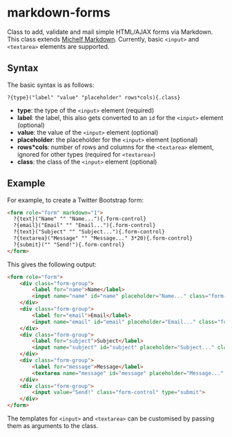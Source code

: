 markdown-forms
==============

Class to add, validate and mail simple HTML/AJAX forms via Markdown. This class extends [Michelf Markdown](https://github.com/michelf/php-markdown). Currently, basic `<input>` and `<textarea>` elements are supported.

## Syntax
The basic syntax is as follows:
```
?{type}("label" "value" "placeholder" rows*cols){.class}
```

* **type**: the type of the `<input>` element (required)
* **label**: the label, this also gets converted to an `id` for the `<input>` element (optional)
* **value**: the value of the `<input>` element (optional)
* **placeholder**: the placeholder for the `<input>` element (optional)
* **rows*cols**: number of rows and columns for the `<textarea>` element, ignored for other types (required for `<textarea>`)
* **class**: the class of the `<input>` element (optional)

## Example
For example, to create a Twitter Bootstrap form:

```html
<form role="form" markdown="1">
  ?{text}("Name" "" "Name..."){.form-control}
  ?{email}("Email" "" "Email..."){.form-control}
  ?{text}("Subject" "" "Subject..."){.form-control}
  ?{textarea}("Message" "" "Message..." 3*20){.form-control}
  ?{submit}("" "Send!"){.form-control}
</form>
```

This gives the following output:
```html
<form role="form">
    <div class="form-group">
        <label for="name">Name</label>
        <input name="name" id="name" placeholder="Name..." class="form-control" type="text">
    </div>
    <div class="form-group">
        <label for="email">Email</label>
        <input name="email" id="email" placeholder="Email..." class="form-control" type="email">
    </div>
    <div class="form-group">
        <label for="subject">Subject</label>
        <input name="subject" id="subject" placeholder="Subject..." class="form-control" type="text">
    </div>
    <div class="form-group">
        <label for="message">Message</label>
        <textarea name="message" id="message" placeholder="Message..." class="form-control" rows="3" cols="20"></textarea>
    </div>
    <div class="form-group">
        <input value="Send!" class="form-control" type="submit">
    </div>
</form>
```
The templates for `<input>` and `<textarea>` can be customised by passing them as arguments to the class.
